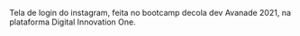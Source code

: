 Tela de login do instagram, feita no bootcamp decola dev Avanade 2021, na plataforma Digital Innovation One.

